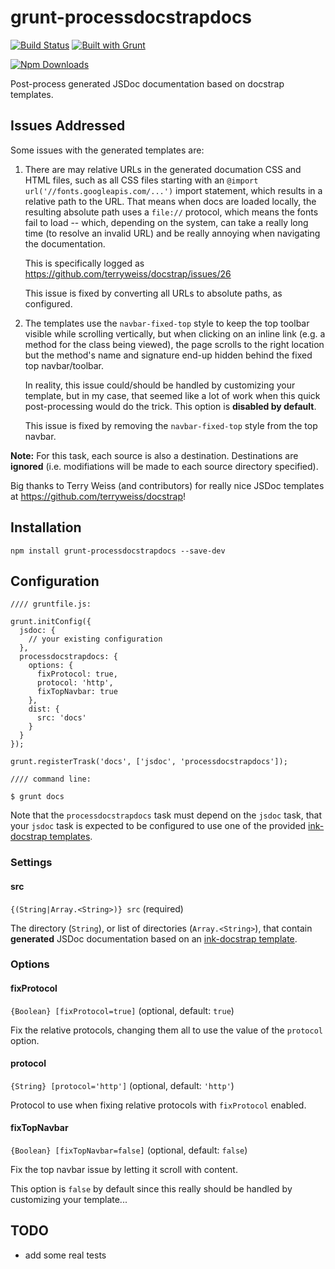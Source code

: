 # grunt-processdocstrapdocs

[![Build Status](https://travis-ci.org/stefcameron/grunt-processDocstrapDocs.svg?branch=master)](https://travis-ci.org/stefcameron/grunt-processDocstrapDocs) [![Built with Grunt](https://cdn.gruntjs.com/builtwith.png)](http://gruntjs.com/)

[![Npm Downloads](https://nodei.co/npm/grunt-processdocstrapdocs.png?downloads=true&stars=true)](https://nodei.co/npm/grunt-processdocstrapdocs.png?downloads=true&stars=true)

Post-process generated JSDoc documentation based on docstrap templates.

## Issues Addressed

Some issues with the generated templates are:

1.  There are may relative URLs in the generated documation CSS and HTML
    files, such as all CSS files starting with an
    `@import url('//fonts.googleapis.com/...')` import statement, which
    results in a relative path to the URL. That means when docs are loaded
    locally, the resulting absolute path uses a `file://` protocol, which
    means the fonts fail to load -- which, depending on the system, can take
    a really long time (to resolve an invalid URL) and be really annoying
    when navigating the documentation.

    This is specifically logged as
    https://github.com/terryweiss/docstrap/issues/26

    This issue is fixed by converting all URLs to absolute paths, as configured.

2.  The templates use the `navbar-fixed-top` style to keep the top toolbar
    visible while scrolling vertically, but when clicking on an inline link
    (e.g. a method for the class being viewed), the page scrolls to the right
    location but the method's name and signature end-up hidden behind the
    fixed top navbar/toolbar.

    In reality, this issue could/should be handled by customizing your template,
    but in my case, that seemed like a lot of work when this quick post-processing
    would do the trick. This option is __disabled by default__.

    This issue is fixed by removing the `navbar-fixed-top` style from the top
    navbar.

__Note:__ For this task, each source is also a destination. Destinations are
__ignored__ (i.e. modifiations will be made to each source directory specified).

Big thanks to Terry Weiss (and contributors) for really nice JSDoc templates at
https://github.com/terryweiss/docstrap!

## Installation

`npm install grunt-processdocstrapdocs --save-dev`

## Configuration

    //// gruntfile.js:

    grunt.initConfig({
      jsdoc: {
        // your existing configuration
      },
      processdocstrapdocs: {
        options: {
          fixProtocol: true,
          protocol: 'http',
          fixTopNavbar: true
        },
        dist: {
          src: 'docs'
        }
      }
    });

    grunt.registerTrask('docs', ['jsdoc', 'processdocstrapdocs']);

    //// command line:

    $ grunt docs

Note that the `processdocstrapdocs` task must depend on the `jsdoc` task, that
your `jsdoc` task is expected to be configured to use one of the provided
[ink-docstrap templates](https://github.com/krampstudio/grunt-jsdoc#templates).

### Settings

#### src

`{(String|Array.<String>)} src` (required)

The directory (`String`), or list of directories (`Array.<String>`), that contain
__generated__ JSDoc documentation based on an
[ink-docstrap template](https://github.com/krampstudio/grunt-jsdoc#templates).

### Options

#### fixProtocol

`{Boolean} [fixProtocol=true]` (optional, default: `true`)

Fix the relative protocols, changing them all to use the value of the
`protocol` option.

#### protocol

`{String} [protocol='http']` (optional, default: `'http'`)

Protocol to use when fixing relative protocols with `fixProtocol` enabled.

#### fixTopNavbar

`{Boolean} [fixTopNavbar=false]` (optional, default: `false`)

Fix the top navbar issue by letting it scroll with content.

This option is `false` by default since this really should be handled by
customizing your template...

## TODO

*   add some real tests
